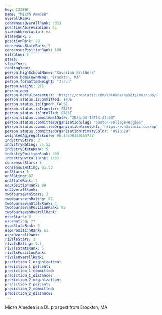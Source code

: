 ```yaml
---
key: 122807
name: "Micah Amedee"
overallRank: 
consensusOverallRank: 1033
positionAbbreviation: DL
stateAbbreviation: MA
stateRank: 5
positionRank: 89
consensusStateRank: 5
consensusPositionRank: 100
nilValue: 0
stars: 
classYear: 
rankingYear: 
person.highSchoolName: "Xaverian Brothers"
person.homeTownName: "Brockton, MA"
person.formattedHeight: "3-Jun"
person.weight: 275
person.age: 
person.defaultAssetUrl: "https://on3static.com/uploads/assets/803/306/306803.png"
person.status.isCommitted: TRUE
person.status.isSigned: FALSE
person.status.isTransfer: FALSE
person.status.isEnrolled: FALSE
person.status.commitmentDate: "2024-04-15T14:41:00"
person.status.committedOrganizationSlug: "boston-college-eagles"
person.status.committedOrganizationAssetUrl: "https://on3static.com/uploads/assets/841/149/149841.svg"
person.status.committedOrganizationPrimaryColor: "#910029"
weightedAggregateScore: 86.14398360655737
industryStars: 3
industryRating: 85.53
industryStateRank: 5
industryPositionRank: 100
industryOverallRank: 1033
consensusStars: 3
consensusRating: 85.53
on3Stars: 3
on3Rating: 87
on3StateRank: 5
on3PositionRank: 89
on3OverallRank: 
twofoursevenStars: 3
twofoursevenRating: 87
twofoursevenStateRank: 4
twofoursevenPositionRank: 85
twofoursevenOverallRank: 
espnStars: 3
espnRating: 77
espnStateRank: 5
espnPositionRank: 61
espnOverallRank: 
rivalsStars: 3
rivalsRating: 5.5
rivalsStateRank: 5
rivalsPositionRank: 
rivalsOverallRank: 
prediction_1_organization: 
prediction_1_percent: 
prediction_1_committed: 
prediction_1_distance: 
prediction_2_organization: 
prediction_2_percent: 
prediction_2_committed: 
prediction_2_distance: 
---
```

Micah Amedee is a DL prospect from Brockton, MA.